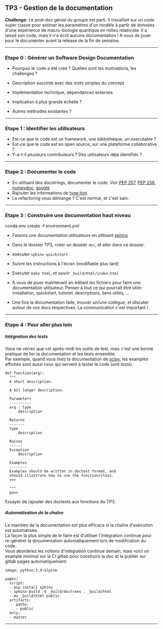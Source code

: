 ## TP3 - Gestion de la documentation

**Challenge:** Le post-doc génial du groupe est parti. Il travaillait sur un code super classe pour estimer les paramètres d'un modèle à partir de données d'une expérience de macro-biologie quantique en milieu relativiste.
Il a laissé son code, mais il n'a écrit aucune documentation ! A vous de jouer pour le documenter avant la release de la fin de semaine.

----

### Etape 0 : Générer un Software Design Documentation


*   Pourquoi le code a été créé ? Quelles sont les motivations, les challenges ?

*   Description succinte avec des mots simples du concept

*   Implémentation technique, dépendances externes

*   Implication à plus grande échelle ?

*   Autres méthodes existantes ?

----

### Etape 1 : Identifier les utilisateurs

* Est-ce que le code est un framework, une bibliothèque, un executable ?
* Est-ce que le code est en open source, sur une plateforme collaborative ?
* Y-a-t-il plusieurs contributeurs ? Des utilisateurs déjà identifiés ?

---

### Etape 2 : Documenter le code

* En utilisant des docstrings, documenter le code.
  Voir <a href="https://www.python.org/dev/peps/pep-0257">PEP 257</a>,
  <a href="https://www.python.org/dev/peps/pep-0258">PEP 258</a>,
  <a href="https://numpydoc.readthedocs.io/en/latest/format.html">numpydoc</a>,
  <a href="https://google.github.io/styleguide/pyguide.html#38-comments-and-docstrings">google</a>
* Rajouter les informations de <a href="https://docs.python.org/3/library/typing.html">type hint</a>
* Le refactoring vous démange ? C'est normal, et c'est sain.
---

### Etape 3 : Construire une documentation haut niveau

conda env create -f environment.yml

* Faisons une documentation utilisateurs en utilisant [sphinx](https://www.sphinx-doc.org/en/master/)

* Dans le dossier TP3, créer un dossier `doc`, et aller dans ce dossier.

* exécuter `sphinx-quickstart`

* Suivre les instructions à l'écran (modifiable plus tard)

* Executer `make html`, et ouvrir `_build/html/index.html`

* A vous de jouer maintenant en éditant les fichiers pour faire une documentation utilisateur. Penser à tout ce qui pourrait être utile: installation, quickstart, tutoriel, descriptions, liens utiles, ...

* Une fois la documentation faite, trouver un/une collègue, et discuter autour de vos docs respectives. La communication c'est important !

---

### Etape 4 : Pour aller plus loin

##### Intégration des tests

Vous ne verrez que cet après-midi les outils de test, mais c'est une bonne pratique de lier la documentation et les tests ensemble.<br/> Par exemple, quand vous lisez la documentation de [scipy](https://docs.scipy.org/doc/scipy/reference/generated/scipy.optimize.curve_fit.html), les examples affichés sont aussi ceux qui servent à tester le code (unit tests).

    def function(arg):
      """
      A short description.

      A bit longer description.

      Parameters
      ----------
      arg : type
          description

      Returns
      -------
      type
          description

      Raises
      ------
      Exception
          description

      Examples
      --------
      Examples should be written in doctest format, and
      should illustrate how to use the function/class.
      >>>

      """
      pass

Essayer de rajouter des doctests aux fonctions du TP3\.

##### Automatisation de la chaîne

Le maintien de la documentation est plus efficace si la chaîne d'exécution est automatisée. <br/>La façon la plus simple de le faire est d'utiliser l'intégration continue pour re-générer la documentation automatiquement lors de modification du code. <br/>Vous aborderez les notions d'intégration continue demain, mais voici un example minimal sur la CI gitlab pour construire la doc et la publier sur gitlab pages automatiquement:

    image: python:3.9-alpine

    pages:
      script:
      - pip install sphinx
      - sphinx-build -d _build/doctrees . _build/html
      - mv _build/html public
      artifacts:
         paths:
         - public
      only:
      - master
---
